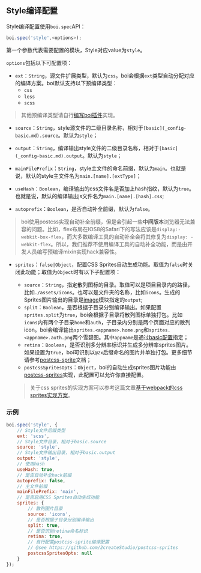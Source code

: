 ## Style编译配置

Style编译配置使用`boi.spec`API：

```JavaScript
boi.spec('style',<options>);
```

第一个参数代表需要配置的模块，Style对应value为`style`。

`options`包括以下可配置项：

* `ext`：`String`，源文件扩展类型，默认为`css`。boi会根据`ext`类型自动分配对应的编译方案。boi默认支持以下预编译类型：
  * `css`
  * `less`
  * `scss`

> 其他预编译类型请自行[编写boi插件](_advance-plugin.md)实现。

* `source`：`String`，style源文件的二级目录名称，相对于`[basic](_config-basic.md).source`。默认为`style`；

* `output`：`String`，编译输出style文件的二级目录名称，相对于`[basic](_config-basic.md).output`。默认为`style`；

* `mainFilePrefix`：`String`，style主文件的命名前缀，默认为`main`。也就是说，默认的style主文件名为`main.[name].[extType]`；

* `useHash`：`Boolean`，编译输出的css文件名是否加上hash指纹，默认为`true`。也就是说，默认的编译输出js文件名为`main.[name].[hash].css`;

* `autoprefix`：`Boolean`，是否自动补全前缀，默认为`false`。
> boi使用postcss实现自动补全前缀，但是会引起一些**中间版本**浏览器无法兼容的问题。比如，flex布局在IOS8的Safari下的写法应该是`display:-webkit-box-flex`，而大多数编译工具的自动补全会将其修复为`display: -webkit-flex`。所以，我们推荐不使用编译工具的自动补全功能，而是由开发人员编写预编译mixin实现hack兼容性。

* `sprites`：`false|Object`，配置CSS Sprites自动生成功能。取值为`false`时关闭此功能；取值为`Object`时有以下子配置项：
  * `source`：`String`，指定散列图标的目录。取值可以是项目目录内的路径，比如`./assets/icons`。也可以是文件夹的名称，比如`icons`。生成的Sprites图片输出的目录是[image](_config-image.md)模块指定的`output`;
  * `split`：`Boolean`，是否根据子目录分别编译输出。如果配置`sprites.split`为`true`，boi会根据子目录将散列图标单独打包。比如`icons`内有两个子目录`home`和`auth`，子目录内分别是两个页面对应的散列icon。boi会编译输出`sprites.<appname>.home.png`和`sprites.<appname>.auth.png`两个雪碧图。其中`appname`是通过[basic配置](_config-basic.md)指定；
  * `retina`：`Boolean`，是否识别多分辨率标识并生成多分辨率sprites图片。如果设置为`true`，boi可识别以`@2x`后缀命名的图片并单独打包。更多细节请参考[postcss-sprite](https://github.com/2createStudio/postcss-sprites)文档；
  * `postcssSpritesOpts`：`Object`，boi的自动生成sprites图片功能由[postcss-sprites](https://github.com/2createStudio/postcss-sprites)实现，此配置可以允许你直接配置。

  > 关于css sprites的实现方案可以参考这篇文章[基于webpack的css sprites实现方案](http://www.caiziguoguo.com/cj21j94e5000uwj0hlbvlisk6/)。

### 示例
```JavaScript
boi.spec('style', {
    // Style文件后缀类型
    ext: 'scss',
    // Style文件目录，相对于basic.source
    source: 'style',
    // Style文件输出目录，相对于basic.output
    output: 'style',
    // 使用hash
    useHash: true,
    // 是否自动补全hack前缀
    autoprefix: false,
    // 主文件前缀
    mainFilePrefix: 'main',
    // 是否启用CSS Sprites自动生成功能
    sprites: {
        // 散列图片目录
        source: 'icons',
        // 是否根据子目录分别编译输出
        split: true,
        // 是否识别retina命名标识
        retina: true,
        // 自行配置postcss-sprite编译配置
        // @see https://github.com/2createStudio/postcss-sprites
        postcssSpritesOpts: null
    }
});
```
